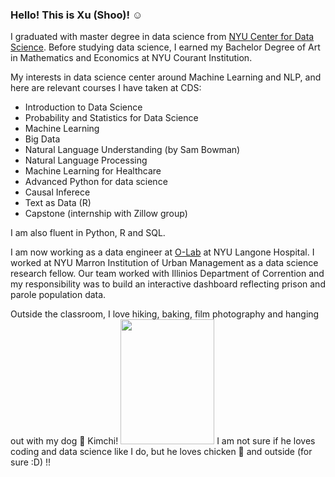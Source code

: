### Hello! This is Xu (Shoo)! ☺️

I graduated with master degree in data science from [NYU Center for Data Science](https://cds.nyu.edu/). Before studying data science, I earned my Bachelor Degree of Art in Mathematics and Economics at NYU Courant Institution.

My interests in data science center around Machine Learning and NLP, and here are relevant courses I have taken at CDS:
- Introduction to Data Science
- Probability and Statistics for Data Science
- Machine Learning
- Big Data
- Natural Language Understanding (by Sam Bowman)
- Natural Language Processing
- Machine Learning for Healthcare
- Advanced Python for data science
- Causal Inferece
- Text as Data (R)
- Capstone (internship with Zillow group) 

I am also fluent in Python, R and SQL.

I am now working as a data engineer at [O-Lab](https://www.nyuolab.org/) at NYU Langone Hospital. I worked at NYU Marron Institution of Urban Management as a data science research fellow. Our team worked with Illinios Department of Corrention and my responsibility was to build an interactive dashboard reflecting prison and parole population data.

Outside the classroom, I love hiking, baking, film photography and hanging out with my dog 🐶 Kimchi! <img src="https://user-images.githubusercontent.com/57966939/207690507-dbcd2365-10f8-4951-beb8-4db650549750.jpeg"  width="150" height="200" />
I am not sure if he loves coding and data science like I do, but he loves chicken 🍗 and outside (for sure :D) !!

